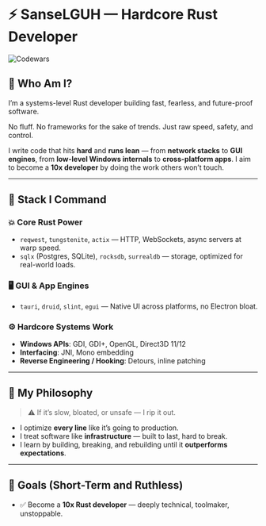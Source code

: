 # ⚡ SanseLGUH — Hardcore Rust Developer

![Codewars](https://github.r2v.ch/codewars?user=SanseLGUH)

## 🧠 Who Am I?

I’m a systems-level Rust developer building fast, fearless, and future-proof software.

No fluff. No frameworks for the sake of trends. Just raw speed, safety, and control.

I write code that hits **hard** and **runs lean** — from **network stacks** to **GUI engines**, from **low-level Windows internals** to **cross-platform apps**. I aim to become a **10x developer** by doing the work others won’t touch.

---

## 🔧 Stack I Command

### 💥 Core Rust Power
- `reqwest`, `tungstenite`, `actix` — HTTP, WebSockets, async servers at warp speed.
- `sqlx` (Postgres, SQLite), `rocksdb`, `surrealdb` — storage, optimized for real-world loads.

### 🖥 GUI & App Engines
- `tauri`, `druid`, `slint`, `egui` — Native UI across platforms, no Electron bloat.
  
### ⚙️ Hardcore Systems Work
- **Windows APIs**: GDI, GDI+, OpenGL, Direct3D 11/12
- **Interfacing**: JNI, Mono embedding
- **Reverse Engineering / Hooking**: Detours, inline patching

---

## 🧨 My Philosophy

> ⚠️ If it’s slow, bloated, or unsafe — I rip it out.

- I optimize **every line** like it’s going to production.
- I treat software like **infrastructure** — built to last, hard to break.
- I learn by building, breaking, and rebuilding until it **outperforms expectations**.

---

## 🧬 Goals (Short-Term and Ruthless)
- ✅ Become a **10x Rust developer** — deeply technical, toolmaker, unstoppable.
